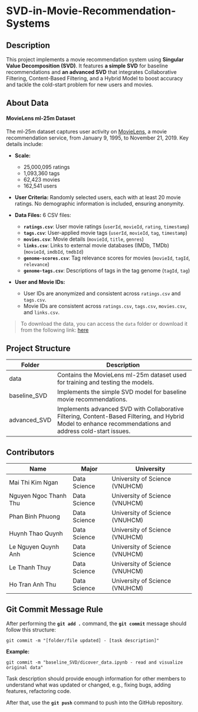 # **SVD-in-Movie-Recommendation-Systems**

## Description
This project implements a movie recommendation system using **Singular Value Decomposition (SVD)**. It features **a simple SVD** for baseline recommendations and **an advanced SVD** that integrates Collaborative Filtering, Content-Based Filtering, and a Hybrid Model to boost accuracy and tackle the cold-start problem for new users and movies.

## About Data 

#### **MovieLens ml-25m Dataset**

The ml-25m dataset captures user activity on [MovieLens](https://movielens.org/), a movie recommendation service, from January 9, 1995, to November 21, 2019. Key details include:

- **Scale:**
    - 25,000,095 ratings
    - 1,093,360 tags
    - 62,423 movies
    - 162,541 users

- **User Criteria:** Randomly selected users, each with at least 20 movie ratings. No demographic information is included, ensuring anonymity.

- **Data Files:** 6 CSV files:
    - **`ratings.csv`**: User movie ratings (`userId`, `movieId`, `rating`, `timestamp`)
    - **`tags.csv`**: User-applied movie tags (`userId`, `movieId`, `tag`, `timestamp`)
    - **`movies.csv`**: Movie details (`movieId`, `title`, `genres`)
    - **`links.csv`**: Links to external movie databases (IMDb, TMDb) (`movieId`, `imdbId`, `tmdbId`)
    - **`genome-scores.csv`**: Tag relevance scores for movies (`movieId`, `tagId`, `relevance`)
    - **`genome-tags.csv`**: Descriptions of tags in the tag genome (`tagId`, `tag`)

- **User and Movie IDs:**
    - User IDs are anonymized and consistent across `ratings.csv` and `tags.csv`.
    - Movie IDs are consistent across `ratings.csv`, `tags.csv`, `movies.csv`, and `links.csv`.

> To download the data, you can access the `data` folder or download it from the following link: [here](https://grouplens.org/datasets/movielens/25m/)

## Project Structure

| **Folder**              | **Description**                                              |
|-------------------------|--------------------------------------------------------------|
| data                | Contains the MovieLens ml-25m dataset used for training and testing the models. |
| baseline_SVD                  | Implements the simple SVD model for baseline movie recommendations. |
| advanced_SVD                  | Implements advanced SVD with Collaborative Filtering, Content-Based Filtering, and Hybrid Model to enhance recommendations and address cold-start issues. |

## Contributors
| **Name**| **Major**| **University**|
|-|-|-|
| Mai Thi Kim Ngan     | Data Science  | University of Science (VNUHCM) |
| Nguyen Ngoc Thanh Thu | Data Science  | University of Science (VNUHCM) |
| Phan Binh Phuong      | Data Science  | University of Science (VNUHCM) |
| Huynh Thao Quynh      | Data Science  | University of Science (VNUHCM) |
| Le Nguyen Quynh Anh      | Data Science  | University of Science (VNUHCM) |
| Le Thanh Thuy      | Data Science  | University of Science (VNUHCM) |
| Ho Tran Anh Thu      | Data Science  | University of Science (VNUHCM) |


## Git Commit Message Rule
After performing the **`git add .`** command, the **`git commit`** message should follow this structure:

    git commit -m "[folder/file updated] - [task description]"

**Example:**
    
    git commit -m "baseline_SVD/dicover_data.ipynb - read and visualize original data"

Task description should provide enough information for other members to understand what was updated or changed, e.g., fixing bugs, adding features, refactoring code.

After that, use the **`git push`** command to push into the GitHub repository.